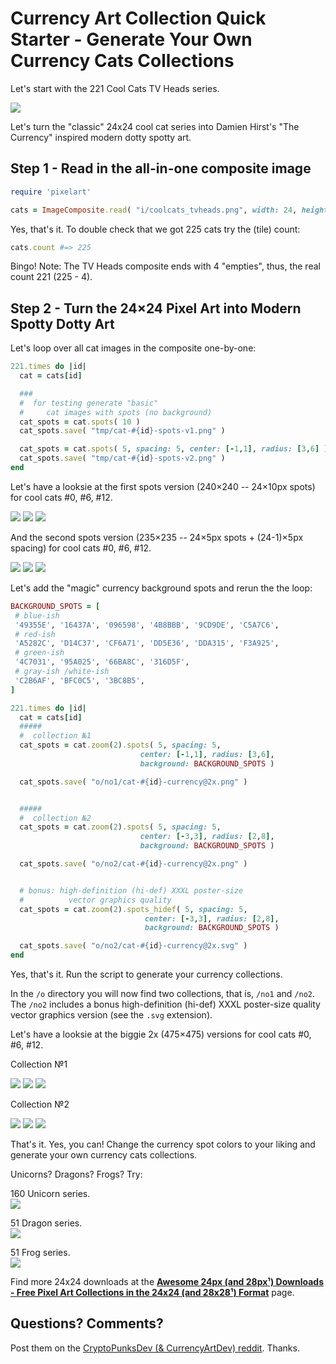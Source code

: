 # Currency Art Collection Quick Starter - Generate Your Own Currency Cats Collections


Let's start with the 221 Cool Cats TV Heads series.

![](i/coolcats_tvheads.png)


Let's turn the "classic" 24x24 cool cat series
into Damien Hirst's "The Currency" inspired
modern dotty spotty art.



## Step 1 - Read in the all-in-one composite image


``` ruby
require 'pixelart'

cats = ImageComposite.read( "i/coolcats_tvheads.png", width: 24, height: 24 )
```

Yes, that's it.
To double check that we got 225 cats try
the (tile) count:

``` ruby
cats.count #=> 225
```

Bingo!  Note: The TV Heads composite ends with 4 "empties", thus,
the real count 221 (225 - 4).





## Step 2 - Turn the 24×24 Pixel Art into Modern Spotty Dotty Art


Let's loop over all cat images in the composite one-by-one:


``` ruby
221.times do |id|
  cat = cats[id]

  ###
  #  for testing generate "basic"
  #     cat images with spots (no background)
  cat_spots = cat.spots( 10 )
  cat_spots.save( "tmp/cat-#{id}-spots-v1.png" )

  cat_spots = cat.spots( 5, spacing: 5, center: [-1,1], radius: [3,6] )
  cat_spots.save( "tmp/cat-#{id}-spots-v2.png" )
end
```

Let's have a looksie at the first spots version (240×240 -- 24×10px spots)
for cool cats #0, #6, #12.

![](i/cat-0-spots-v1.png)
![](i/cat-6-spots-v1.png)
![](i/cat-12-spots-v1.png)

And the second spots version (235×235 -- 24×5px spots + (24-1)×5px spacing)
for cool cats #0, #6, #12.

![](i/cat-0-spots-v2.png)
![](i/cat-6-spots-v2.png)
![](i/cat-12-spots-v2.png)





Let's add the "magic" currency background spots
and rerun the the loop:

``` ruby
BACKGROUND_SPOTS = [
 # blue-ish
 '49355E', '16437A', '096598', '4B8BBB', '9CD9DE', 'C5A7C6',
 # red-ish
 'A5282C', 'D14C37', 'CF6A71', 'DD5E36', 'DDA315', 'F3A925',
 # green-ish
 '4C7031', '95A025', '66BA8C', '316D5F',
 # gray-ish /white-ish
 'C2B6AF', 'BFC0C5', '3BC8B5',
]

221.times do |id|
  cat = cats[id]
  #####
  #  collection №1
  cat_spots = cat.zoom(2).spots( 5, spacing: 5,
                             center: [-1,1], radius: [3,6],
                             background: BACKGROUND_SPOTS )

  cat_spots.save( "o/no1/cat-#{id}-currency@2x.png" )


  #####
  #  collection №2
  cat_spots = cat.zoom(2).spots( 5, spacing: 5,
                             center: [-3,3], radius: [2,8],
                             background: BACKGROUND_SPOTS )

  cat_spots.save( "o/no2/cat-#{id}-currency@2x.png" )


  # bonus: high-definition (hi-def) XXXL poster-size
  #          vector graphics quality
  cat_spots = cat.zoom(2).spots_hidef( 5, spacing: 5,
                              center: [-3,3], radius: [2,8],
                              background: BACKGROUND_SPOTS )

  cat_spots.save( "o/no2/cat-#{id}-currency@2x.svg" )
end
```


Yes, that's it.
Run the script to generate your currency collections.

In the `/o` directory you will now find two collections,
that is, `/no1` and `/no2`.
The `/no2` includes
a bonus high-definition (hi-def) XXXL poster-size
quality vector graphics version (see the `.svg` extension).


Let's have a looksie at the biggie 2x (475×475) versions
for cool cats #0, #6, #12.

Collection №1

![](i/no1/cat-0-currency@2x.png)
![](i/no1/cat-6-currency@2x.png)
![](i/no1/cat-12-currency@2x.png)


Collection №2

![](i/no2/cat-0-currency@2x.png)
![](i/no2/cat-6-currency@2x.png)
![](i/no2/cat-12-currency@2x.png)



That's it.
Yes, you can! Change the currency spot colors to your liking
and generate your own currency cats collections.


Unicorns? Dragons? Frogs? Try:

160 Unicorn series.  <br> ![](i/coolcats_unicorns.png)

51 Dragon series.  <br> ![](i/coolcats_dragons.png)

51 Frog series.  <br>   ![](i/coolcats_frogs.png)



Find more 24x24 downloads at
the [**Awesome 24px (and 28px¹) Downloads - Free Pixel Art Collections in the 24x24 (and 28x28¹) Format**](https://github.com/cryptopunksnotdead/awesome-24px) page.






## Questions? Comments?

Post them on the [CryptoPunksDev (& CurrencyArtDev) reddit](https://old.reddit.com/r/CryptoPunksDev). Thanks.











